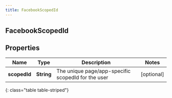 ```yaml
---
title: FacebookScopedId
---
```

## FacebookScopedId


## Properties

| Name | Type | Description | Notes |
| ------------ | ------------- | ------------- | ------------- |
| **scopedId** | <!----><!---->**String**<!----> | The unique page/app-specific scopedId for the user |  [optional] |
{: class="table table-striped"}



